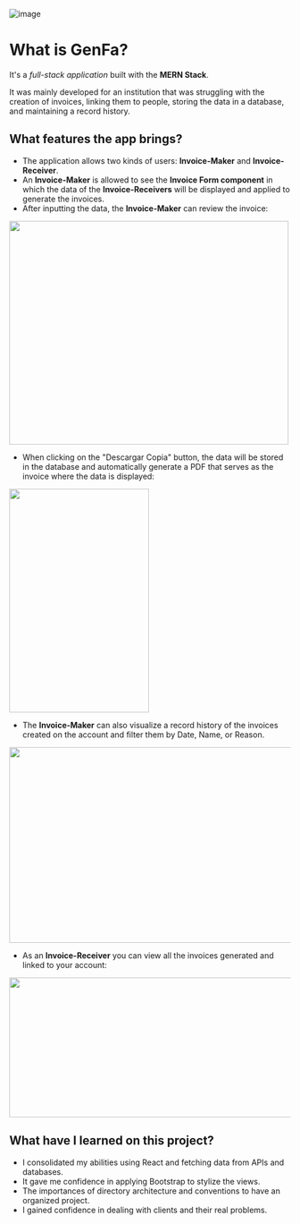 ![image](https://github.com/imnotseneca/GenFa/assets/103332103/5128887b-634c-495e-9cee-2f3a0b654444)


# What is GenFa?

<p>It's a <i>full-stack application</i> built with the <strong>MERN Stack</strong>.</p>
<p>It was mainly developed for an institution that was struggling with the creation of invoices, linking them to people, storing the data in a database, and maintaining a record history.</p>

## What features the app brings?

- The application allows two kinds of users: **Invoice-Maker** and **Invoice-Receiver**.
- An **Invoice-Maker** is allowed to see the **Invoice Form component** in which the data of the **Invoice-Receivers** will be displayed and applied to generate the invoices.
- After inputting the data, the **Invoice-Maker** can review the invoice:

<img src="https://github.com/imnotseneca/GenFa/assets/103332103/d9850596-1873-4c86-a0d3-45fb458a6f1c" data-canonical-src="https://github.com/imnotseneca/GenFa/assets/103332103/d9850596-1873-4c86-a0d3-45fb458a6f1c" width="500" height="400" />

- When clicking on the "Descargar Copia" button, the data will be stored in the database and automatically generate a PDF that serves as the invoice where the data is displayed:

<img src="https://github.com/imnotseneca/GenFa/assets/103332103/2ea5214a-4087-4701-bc96-cbc762752f48" data-canonical-src="https://github.com/imnotseneca/GenFa/assets/103332103/2ea5214a-4087-4701-bc96-cbc762752f48" width="250" height="400" />

- The **Invoice-Maker** can also visualize a record history of the invoices created on the account and filter them by Date, Name, or Reason.

<img src="https://github.com/imnotseneca/GenFa/assets/103332103/d494f8a0-3ef5-4732-bef4-d1355917cf16" data-canonical-src="https://github.com/imnotseneca/GenFa/assets/103332103/d494f8a0-3ef5-4732-bef4-d1355917cf16"  width="950" height="350" />

- As an **Invoice-Receiver** you can view all the invoices generated and linked to your account:

<img src="https://github.com/imnotseneca/GenFa/assets/103332103/967c8e18-5501-4366-846a-20ce098416d1" data-canonical-src="https://github.com/imnotseneca/GenFa/assets/103332103/967c8e18-5501-4366-846a-20ce098416d1" width="900" height="250" />

## What have I learned on this project?

- I consolidated my abilities using React and fetching data from APIs and databases.
- It gave me confidence in applying Bootstrap to stylize the views.
- The importances of directory architecture and conventions to have an organized project.
- I gained confidence in dealing with clients and their real problems.





